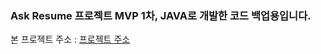 ### Ask Resume 프로젝트 MVP 1차, JAVA로 개발한 코드 백업용입니다.

본 프로젝트 주소 : [프로젝트 주소](https://github.com/132262b/ask-resume-backend)
